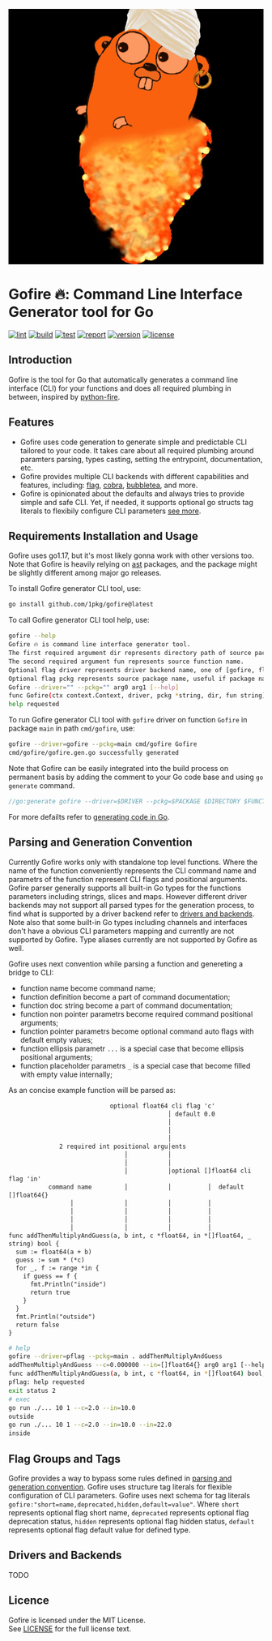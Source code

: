 <p align="center">
    <img src="https://raw.githubusercontent.com/1pkg/gofire/master/gopher.png" alt="gofire"/>
</p>

# Gofire 🔥: Command Line Interface Generator tool for Go

[![lint](https://github.com/1pkg/gofire/workflows/lint/badge.svg)](https://github.com/1pkg/gofire/actions?query=workflow%3Alint+branch%3Amaster+)
[![build](https://github.com/1pkg/gofire/workflows/build/badge.svg)](https://github.com/1pkg/gofire/actions?query=workflow%3Abuild+branch%3Amaster+)
[![test](https://github.com/1pkg/gofire/workflows/test/badge.svg)](https://github.com/1pkg/gofire/actions?query=workflow%3Atest+branch%3Amaster+)
[![report](https://goreportcard.com/badge/github.com/1pkg/gofire?nocache=1)](https://goreportcard.com/report/github.com/1pkg/gofire)
[![version](https://img.shields.io/github/go-mod/go-version/1pkg/gofire)](https://github.com/1pkg/gofire/blob/master/go.mod)
[![license](https://img.shields.io/github/license/1pkg/gofire)](LICENSE)

## Introduction

Gofire is the tool for Go that automatically generates a command line interface (CLI) for your functions and does all required plumbing in between, inspired by [python-fire](https://github.com/google/python-fire).

## Features

- Gofire uses code generation to generate simple and predictable CLI tailored to your code. It takes care about all required plumbing around paramters parsing, types casting, setting the entrypoint, documentation, etc.
- Gofire provides multiple CLI backends with different capabilities and features, including: [flag](https://pkg.go.dev/flag), [cobra](https://github.com/spf13/cobra), [bubbletea](https://github.com/charmbracelet/bubbletea), and more.
- Gofire is opinionated about the defaults and always tries to provide simple and safe CLI. Yet, if needed, it supports optional go structs tag literals to flexibily configure CLI parameters [see more](#gofire-and-tags).

## Requirements Installation and Usage

Gofire uses go1.17, but it's most likely gonna work with other versions too. Note that Gofire is heavily relying on [ast](https://golang.org/pkg/go/ast/) packages, and the package might be slightly different among major go releases.

To install Gofire generator CLI tool, use:

```bash
go install github.com/1pkg/gofire@latest
```

To call Gofire generator CLI tool help, use:

```bash
gofire --help
Gofire 🔥 is command line interface generator tool.
The first required argument dir represents directory path of source package.
The second required argument fun represents source function name.
Optional flag driver represents driver backend name, one of [gofire, flag, pflag, cobra, bubbletea], flag by default.
Optional flag pckg represents source package name, useful if package name and directory is different, last element of dir by default.
Gofire --driver="" --pckg="" arg0 arg1 [--help]
func Gofire(ctx context.Context, driver, pckg *string, dir, fun string), --driver string (default "") --pckg string (default "") arg 0 string arg 1 string
help requested
```

To run Gofire generator CLI tool with `gofire` driver on function `Gofire` in package `main` in path `cmd/gofire`, use:

```bash
gofire --driver=gofire --pckg=main cmd/gofire Gofire
cmd/gofire/gofire.gen.go successfully generated
```

Note that Gofire can be easily integrated into the build process on permanent basis by adding the comment to your Go code base and using `go generate` command.

```go
//go:generate gofire --driver=$DRIVER --pckg=$PACKAGE $DIRECTORY $FUNCTION
```

For more defailts refer to [generating code in Go](https://go.dev/blog/generate).

## Parsing and Generation Convention

Currently Gofire works only with standalone top level functions. Where the name of the function conveniently represents the CLI command name and parametrs of the function represent CLI flags and positional arguments. Gofire parser generally supports all built-in Go types for the functions parameters including strings, slices and maps. However different driver backends may not support all parsed types for the generation process, to find what is supported by a driver backend refer to [drivers and backends](#drivers-and-backends). Note also that some built-in Go types including channels and interfaces don't have a obvious CLI parameters mapping and currently are not supported by Gofire. Type aliases currently are not supported by Gofire as well.

Gofire uses next convention while parsing a function and genereting a bridge to CLI:

- function name become command name;
- function definition become a part of command documentation;
- function doc string become a part of command documentation;
- function non pointer parametrs become required command positional arguments;
- function pointer parametrs become optional command auto flags with default empty values;
- function ellipsis parametr `...` is a special case that become ellipsis positional arguments;
- function placeholder parametrs `_` is a special case that become filled with empty value internally;

As an concise example function will be parsed as:

```
                            optional float64 cli flag 'c'
                                            │ default 0.0
                                            │
                                            │
                                            │
              2 required int positional argu│ents
                                │           │
                                │           │
                                │           │optional []float64 cli flag 'in'
           command name         │           │          │  default []float64{}
                 │              │           │          │
                 │              │           │          │
                 │              │           │          │
                 │              │           │          │
func addThenMultiplyAndGuess(a, b int, c *float64, in *[]float64, _ string) bool {
  sum := float64(a + b)
  guess := sum * (*c)
  for _, f := range *in {
    if guess == f {
      fmt.Println("inside")
      return true
    }
  }
  fmt.Println("outside")
  return false
}
```

```bash
# help
gofire --driver=pflag --pckg=main . addThenMultiplyAndGuess
addThenMultiplyAndGuess --c=0.000000 --in=[]float64{} arg0 arg1 [--help -h]
func addThenMultiplyAndGuess(a, b int, c *float64, in *[]float64) bool, --c float64 (default 0.000000) --in []float64 (default []float64{}) arg 0 int arg 1 int
pflag: help requested
exit status 2
# exec
go run ./... 10 1 --c=2.0 --in=10.0
outside
go run ./... 10 1 --c=2.0 --in=10.0 --in=22.0
inside
```

## Flag Groups and Tags

Gofire provides a way to bypass some rules defined in [parsing and generation convention](#parsing-and-generation-convention).
Gofire uses structure tag literals for flexible configuration of CLI parameters. Gofire uses next schema for tag literals `gofire:"short=name,deprecated,hidden,default=value"`. Where `short` represents optional flag short name, `deprecated` represents optional flag deprecation status, `hidden` represents optional flag hidden status, `default` represents optional flag default value for defined type.

## Drivers and Backends

TODO

## Licence

Gofire is licensed under the MIT License.  
See [LICENSE](LICENSE) for the full license text.
